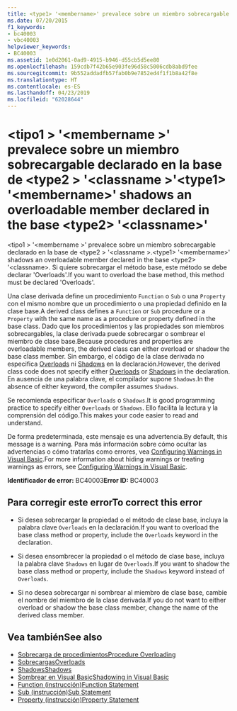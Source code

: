 ```yaml
---
title: <type1> '<membername>' prevalece sobre un miembro sobrecargable declarado en la base de <type2> '<classname>'
ms.date: 07/20/2015
f1_keywords:
- bc40003
- vbc40003
helpviewer_keywords:
- BC40003
ms.assetid: 1e0d2061-0ad9-4915-b946-d55cb5d5ee80
ms.openlocfilehash: 159cdb7f42b65e903fe96d58c5006cdb8abd9fee
ms.sourcegitcommit: 9b552addadfb57fab0b9e7852ed4f1f1b8a42f8e
ms.translationtype: HT
ms.contentlocale: es-ES
ms.lasthandoff: 04/23/2019
ms.locfileid: "62028644"
---
```

# <a name="type1-membername-shadows-an-overloadable-member-declared-in-the-base-type2-classname"></a><span data-ttu-id="a4dd0-102">\<tipo1 > '\<membername >' prevalece sobre un miembro sobrecargable declarado en la base de \<type2 > '\<classname >'</span><span class="sxs-lookup"><span data-stu-id="a4dd0-102">\<type1> '\<membername>' shadows an overloadable member declared in the base \<type2> '\<classname>'</span></span>
<span data-ttu-id="a4dd0-103">\<tipo1 > '\<membername >' prevalece sobre un miembro sobrecargable declarado en la base de \<type2 > '\<classname >.</span><span class="sxs-lookup"><span data-stu-id="a4dd0-103">\<type1> '\<membername>' shadows an overloadable member declared in the base \<type2> '\<classname>.</span></span> <span data-ttu-id="a4dd0-104">Si quiere sobrecargar el método base, este método se debe declarar 'Overloads'.</span><span class="sxs-lookup"><span data-stu-id="a4dd0-104">If you want to overload the base method, this method must be declared 'Overloads'.</span></span>  
  
 <span data-ttu-id="a4dd0-105">Una clase derivada define un procedimiento `Function` o `Sub` o una `Property` con el mismo nombre que un procedimiento o una propiedad definido en la clase base.</span><span class="sxs-lookup"><span data-stu-id="a4dd0-105">A derived class defines a `Function` or `Sub` procedure or a `Property` with the same name as a procedure or property defined in the base class.</span></span> <span data-ttu-id="a4dd0-106">Dado que los procedimientos y las propiedades son miembros sobrecargables, la clase derivada puede sobrecargar o sombrear el miembro de clase base.</span><span class="sxs-lookup"><span data-stu-id="a4dd0-106">Because procedures and properties are overloadable members, the derived class can either overload or shadow the base class member.</span></span> <span data-ttu-id="a4dd0-107">Sin embargo, el código de la clase derivada no especifica [Overloads](../../visual-basic/language-reference/modifiers/overloads.md) ni [Shadows](../../visual-basic/language-reference/modifiers/shadows.md) en la declaración.</span><span class="sxs-lookup"><span data-stu-id="a4dd0-107">However, the derived class code does not specify either [Overloads](../../visual-basic/language-reference/modifiers/overloads.md) or [Shadows](../../visual-basic/language-reference/modifiers/shadows.md) in the declaration.</span></span> <span data-ttu-id="a4dd0-108">En ausencia de una palabra clave, el compilador supone `Shadows`.</span><span class="sxs-lookup"><span data-stu-id="a4dd0-108">In the absence of either keyword, the compiler assumes `Shadows`.</span></span>  
  
 <span data-ttu-id="a4dd0-109">Se recomienda especificar `Overloads` o `Shadows`.</span><span class="sxs-lookup"><span data-stu-id="a4dd0-109">It is good programming practice to specify either `Overloads` or `Shadows`.</span></span> <span data-ttu-id="a4dd0-110">Ello facilita la lectura y la comprensión del código.</span><span class="sxs-lookup"><span data-stu-id="a4dd0-110">This makes your code easier to read and understand.</span></span>  
  
 <span data-ttu-id="a4dd0-111">De forma predeterminada, este mensaje es una advertencia.</span><span class="sxs-lookup"><span data-stu-id="a4dd0-111">By default, this message is a warning.</span></span> <span data-ttu-id="a4dd0-112">Para más información sobre cómo ocultar las advertencias o cómo tratarlas como errores, vea [Configuring Warnings in Visual Basic](/visualstudio/ide/configuring-warnings-in-visual-basic).</span><span class="sxs-lookup"><span data-stu-id="a4dd0-112">For more information about hiding warnings or treating warnings as errors, see [Configuring Warnings in Visual Basic](/visualstudio/ide/configuring-warnings-in-visual-basic).</span></span>  
  
 <span data-ttu-id="a4dd0-113">**Identificador de error:** BC40003</span><span class="sxs-lookup"><span data-stu-id="a4dd0-113">**Error ID:** BC40003</span></span>  
  
## <a name="to-correct-this-error"></a><span data-ttu-id="a4dd0-114">Para corregir este error</span><span class="sxs-lookup"><span data-stu-id="a4dd0-114">To correct this error</span></span>  
  
- <span data-ttu-id="a4dd0-115">Si desea sobrecargar la propiedad o el método de clase base, incluya la palabra clave `Overloads` en la declaración.</span><span class="sxs-lookup"><span data-stu-id="a4dd0-115">If you want to overload the base class method or property, include the `Overloads` keyword in the declaration.</span></span>  
  
- <span data-ttu-id="a4dd0-116">Si desea ensombrecer la propiedad o el método de clase base, incluya la palabra clave `Shadows` en lugar de `Overloads`.</span><span class="sxs-lookup"><span data-stu-id="a4dd0-116">If you want to shadow the base class method or property, include the `Shadows` keyword instead of `Overloads`.</span></span>  
  
- <span data-ttu-id="a4dd0-117">Si no desea sobrecargar ni sombrear al miembro de clase base, cambie el nombre del miembro de la clase derivada.</span><span class="sxs-lookup"><span data-stu-id="a4dd0-117">If you do not want to either overload or shadow the base class member, change the name of the derived class member.</span></span>  
  
## <a name="see-also"></a><span data-ttu-id="a4dd0-118">Vea también</span><span class="sxs-lookup"><span data-stu-id="a4dd0-118">See also</span></span>

- [<span data-ttu-id="a4dd0-119">Sobrecarga de procedimientos</span><span class="sxs-lookup"><span data-stu-id="a4dd0-119">Procedure Overloading</span></span>](../../visual-basic/programming-guide/language-features/procedures/procedure-overloading.md)
- [<span data-ttu-id="a4dd0-120">Sobrecargas</span><span class="sxs-lookup"><span data-stu-id="a4dd0-120">Overloads</span></span>](../../visual-basic/language-reference/modifiers/overloads.md)
- [<span data-ttu-id="a4dd0-121">Shadows</span><span class="sxs-lookup"><span data-stu-id="a4dd0-121">Shadows</span></span>](../../visual-basic/language-reference/modifiers/shadows.md)
- [<span data-ttu-id="a4dd0-122">Sombrear en Visual Basic</span><span class="sxs-lookup"><span data-stu-id="a4dd0-122">Shadowing in Visual Basic</span></span>](../../visual-basic/programming-guide/language-features/declared-elements/shadowing.md)
- [<span data-ttu-id="a4dd0-123">Function (instrucción)</span><span class="sxs-lookup"><span data-stu-id="a4dd0-123">Function Statement</span></span>](../../visual-basic/language-reference/statements/function-statement.md)
- [<span data-ttu-id="a4dd0-124">Sub (instrucción)</span><span class="sxs-lookup"><span data-stu-id="a4dd0-124">Sub Statement</span></span>](../../visual-basic/language-reference/statements/sub-statement.md)
- [<span data-ttu-id="a4dd0-125">Property (instrucción)</span><span class="sxs-lookup"><span data-stu-id="a4dd0-125">Property Statement</span></span>](../../visual-basic/language-reference/statements/property-statement.md)
